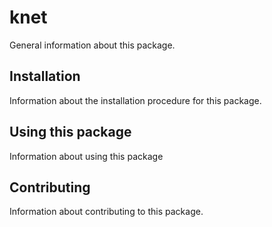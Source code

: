 # knet

General information about this package.

## Installation

Information about the installation procedure for this package.

## Using this package

Information about using this package

## Contributing

Information about contributing to this package.